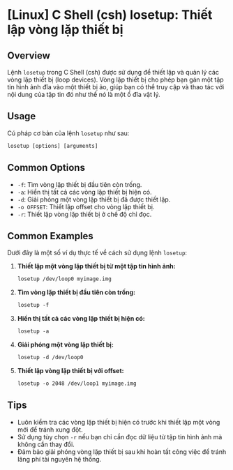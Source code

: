 # [Linux] C Shell (csh) losetup: Thiết lập vòng lặp thiết bị

## Overview
Lệnh `losetup` trong C Shell (csh) được sử dụng để thiết lập và quản lý các vòng lặp thiết bị (loop devices). Vòng lặp thiết bị cho phép bạn gán một tập tin hình ảnh đĩa vào một thiết bị ảo, giúp bạn có thể truy cập và thao tác với nội dung của tập tin đó như thể nó là một ổ đĩa vật lý.

## Usage
Cú pháp cơ bản của lệnh `losetup` như sau:
```csh
losetup [options] [arguments]
```

## Common Options
- `-f`: Tìm vòng lặp thiết bị đầu tiên còn trống.
- `-a`: Hiển thị tất cả các vòng lặp thiết bị hiện có.
- `-d`: Giải phóng một vòng lặp thiết bị đã được thiết lập.
- `-o OFFSET`: Thiết lập offset cho vòng lặp thiết bị.
- `-r`: Thiết lập vòng lặp thiết bị ở chế độ chỉ đọc.

## Common Examples
Dưới đây là một số ví dụ thực tế về cách sử dụng lệnh `losetup`:

1. **Thiết lập một vòng lặp thiết bị từ một tập tin hình ảnh:**
   ```csh
   losetup /dev/loop0 myimage.img
   ```

2. **Tìm vòng lặp thiết bị đầu tiên còn trống:**
   ```csh
   losetup -f
   ```

3. **Hiển thị tất cả các vòng lặp thiết bị hiện có:**
   ```csh
   losetup -a
   ```

4. **Giải phóng một vòng lặp thiết bị:**
   ```csh
   losetup -d /dev/loop0
   ```

5. **Thiết lập vòng lặp thiết bị với offset:**
   ```csh
   losetup -o 2048 /dev/loop1 myimage.img
   ```

## Tips
- Luôn kiểm tra các vòng lặp thiết bị hiện có trước khi thiết lập một vòng mới để tránh xung đột.
- Sử dụng tùy chọn `-r` nếu bạn chỉ cần đọc dữ liệu từ tập tin hình ảnh mà không cần thay đổi.
- Đảm bảo giải phóng vòng lặp thiết bị sau khi hoàn tất công việc để tránh lãng phí tài nguyên hệ thống.